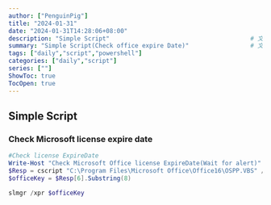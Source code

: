 ```yaml
---
author: ["PenguinPig"]
title: "2024-01-31"
date: "2024-01-31T14:28:06+08:00"
description: "Simple Script"                                       # 文章簡易描述(顯示在文章最上頭文件標題之前)
summary: "Simple Script(Check office expire Date)"                 # 文章概要    (顯示在首頁供快速查看)
tags: ["daily","script","powershell"]
categories: ["daily","script"]
series: [""]
ShowToc: true
TocOpen: true
---
```


## Simple Script

### Check Microsoft license expire date

```powershell
#Check license ExpireDate
Write-Host "Check Microsoft Office license ExpireDate(Wait for alert)"
$Resp = cscript "C:\Program Files\Microsoft Office\Office16\OSPP.VBS" /dstatus
$officeKey = $Resp[6].Substring(8)

slmgr /xpr $officeKey
```